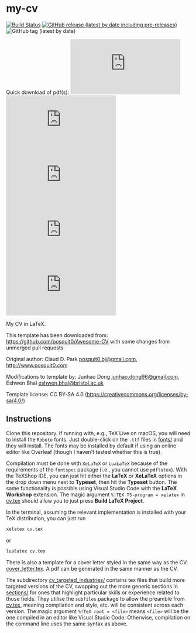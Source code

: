 # my-cv

[![Build Status](https://travis-ci.com/eshwen/my-cv.svg?branch=master)](https://travis-ci.com/eshwen/my-cv) [![GitHub release (latest by date including pre-releases)](https://img.shields.io/github/v/release/eshwen/my-cv)](https://github.com/eshwen/my-cv/releases/latest) ![GitHub tag (latest by date)](https://img.shields.io/github/v/tag/eshwen/my-cv)

Quick download of pdf(s): [![GitHub Releases (by Asset - pdf)](https://img.shields.io/github/downloads/eshwen/my-cv/latest/Eshwen_Bhal_CV.pdf?color=ff69b4)](https://github.com/eshwen/my-cv/releases/latest/download/Eshwen_Bhal_CV.pdf) [![GitHub Releases (by Asset - pdf academic)](https://img.shields.io/github/downloads/eshwen/my-cv/latest/Eshwen_Bhal_CV_academic.pdf?color=ff69b4)](https://github.com/eshwen/my-cv/releases/latest/download/Eshwen_Bhal_CV_academic.pdf) [![GitHub Releases (by Asset - pdf data science)](https://img.shields.io/github/downloads/eshwen/my-cv/latest/Eshwen_Bhal_CV_data_science.pdf?color=ff69b4)](https://github.com/eshwen/my-cv/releases/latest/download/Eshwen_Bhal_CV_data_science.pdf) [![GitHub Releases (by Asset - pdf research)](https://img.shields.io/github/downloads/eshwen/my-cv/latest/Eshwen_Bhal_CV_research.pdf?color=ff69b4)](https://github.com/eshwen/my-cv/releases/latest/download/Eshwen_Bhal_CV_research.pdf) [![GitHub Releases (by Asset - pdf software)](https://img.shields.io/github/downloads/eshwen/my-cv/latest/Eshwen_Bhal_CV_software.pdf?color=ff69b4)](https://github.com/eshwen/my-cv/releases/latest/download/Eshwen_Bhal_CV_software.pdf)

My CV in LaTeX.

This template has been downloaded from: <https://github.com/posquit0/Awesome-CV> with some changes from unmerged pull requests

Original author: Claud D. Park [posquit0.bj@gmail.com](mailto:posquit0.bj@gmail.com), <http://www.posquit0.com>

Modifications to template by: Junhao Dong [junhao.dong96@gmail.com](mailto:junhao.dong96@gmail.com), Eshwen Bhal [eshwen.bhal@bristol.ac.uk](mailto:eshwen.bhal@bristol.ac.uk)

Template license: CC BY-SA 4.0 (<https://creativecommons.org/licenses/by-sa/4.0/>)

## Instructions

Clone this repository. If running with, e.g., TeX Live on macOS, you will need to install the `Roboto` fonts. Just double-click on the `.ttf` files in [fonts/](fonts/) and they will install. The fonts may be installed by default if using an online editor like Overleaf (though I haven't tested whether this is true).

Compilation must be done with `XeLaTeX` or `LuaLaTeX` because of the requirements of the `fontspec` package (i.e., you cannot use `pdflatex`). With the TeXShop IDE, you can just hit either the **LaTeX** or **XeLaTeX** options in the drop down menu next to **Typeset**, then hit the **Typeset** button. The same functionality is possible using Visual Studio Code with the **LaTeX Workshop** extension. The magic argument `%!TEX TS-program = xelatex` in [cv.tex](cv.tex) should allow you to just press **Build LaTeX Project**.

In the terminal, assuming the relevant implementation is installed with your TeX distribution, you can just run

```sh
xelatex cv.tex
```

or

```sh
lualatex cv.tex
```

There is also a template for a cover letter styled in the same way as the CV: [cover_letter.tex](cover_letter.tex). A pdf can be generated in the same manner as the CV.

The subdirectory [cv_targeted_industries/](cv_targeted_industries/) contains tex files that build more targeted versions of the CV, swapping out the more generic sections in [sections/](sections/) for ones that highlight particular skills or experience related to those fields. They utilise the `subfiles` package to allow the preamble from [cv.tex](cv.tex), meaning compilation and style, etc. will be consistent across each version. The magic argument `%!TeX root = <file>` means `<file>` will be the one compiled in an editor like Visual Studio Code. Otherwise, compilation on the command line uses the same syntax as above.
